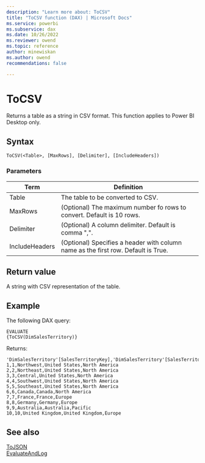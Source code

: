 ```yaml
---
description: "Learn more about: ToCSV"
title: "ToCSV function (DAX) | Microsoft Docs"
ms.service: powerbi 
ms.subservice: dax 
ms.date: 10/26/2022
ms.reviewer: owend
ms.topic: reference
author: minewiskan
ms.author: owend 
recommendations: false

---
```

# ToCSV

Returns a table as a string in CSV format. This function applies to Power BI Desktop only.
  
## Syntax  
  
```dax
ToCSV(<Table>, [MaxRows], [Delimiter], [IncludeHeaders])
```
  
### Parameters  
  
|Term|Definition|  
|--------|--------------|  
|Table|The table to be converted to CSV.|  
|MaxRows| (Optional) The maximum number fo rows to convert. Default is 10 rows.|  
|Delimiter|(Optional) A column delimiter. Default is comma ",".|  
|IncludeHeaders|(Optional) Specifies a header with column name as the first row. Default is True.|
  
## Return value

A string with CSV representation of the table.
  
## Example

The following DAX query:

```dax
EVALUATE
{ToCSV(DimSalesTerritory)}

```

Returns:

```
'DimSalesTerritory'[SalesTerritoryKey],'DimSalesTerritory'[SalesTerritoryAlternateKey],'DimSalesTerritory'[SalesTerritoryRegion],'DimSalesTerritory'[SalesTerritoryCountry],'DimSalesTerritory'[SalesTerritoryGroup]
1,1,Northwest,United States,North America
2,2,Northeast,United States,North America
3,3,Central,United States,North America
4,4,Southwest,United States,North America
5,5,Southeast,United States,North America
6,6,Canada,Canada,North America
7,7,France,France,Europe
8,8,Germany,Germany,Europe
9,9,Australia,Australia,Pacific
10,10,United Kingdom,United Kingdom,Europe
```

## See also

[ToJSON](tojson-function-dax.md)  
[EvaluateAndLog](evaluateandlog-function-dax.md)  
